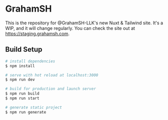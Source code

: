 # GrahamSH
This is the repository for @GrahamSH-LLK's new Nuxt & Tailwind site. It's a WIP, and it will change regularly. You can check the site out at https://staging.grahamsh.com.
## Build Setup

```bash
# install dependencies
$ npm install

# serve with hot reload at localhost:3000
$ npm run dev

# build for production and launch server
$ npm run build
$ npm run start

# generate static project
$ npm run generate
```


